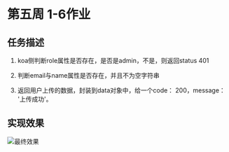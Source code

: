 # 第五周 1-6作业

## 任务描述

1. koa侧判断role属性是否存在，是否是admin，不是，则返回status 401

2. 判断email与name属性是否存在，并且不为空字符串

3. 返回用户上传的数据，封装到data对象中，给一个code： 200，message： '上传成功'。

## 实现效果

![最终效果](./final.gif)

